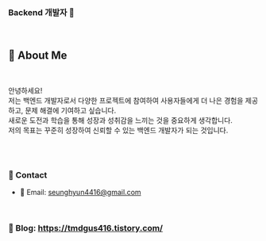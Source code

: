### Backend 개발자 👋

</br>

## 🔗 About Me
</br>

안녕하세요! </br>
저는 백엔드 개발자로서 다양한 프로젝트에 참여하여 사용자들에게 더 나은 경험을 제공하고, 문제 해결에 기여하고 싶습니다. </br>
새로운 도전과 학습을 통해 성장과 성취감을 느끼는 것을 중요하게 생각합니다. </br>
저의 목표는 꾸준히 성장하여 신뢰할 수 있는 백엔드 개발자가 되는 것입니다. 

</br>
</br>

### 🤝 Contact
-  📧 Email: seunghyun4416@gmail.com

</br>

### 📜 Blog: https://tmdgus416.tistory.com/
